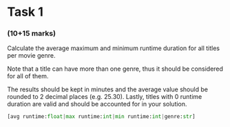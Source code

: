 # Task 1
### (10+15 marks) 
Calculate the average maximum and minimum runtime duration for all titles per movie genre.

Note that a title can have more than one genre, thus it should be considered for all of them. 

The results should be kept in minutes and the average value should be rounded to 2 decimal places (e.g. 25.30). Lastly, titles with 0 runtime duration are valid and should be accounted for in your solution. 

```python
[avg runtime:float|max runtime:int|min runtime:int|genre:str]
```

